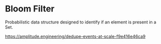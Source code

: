 # Bloom Filter

Probabilistic data structure designed to identify if an element is present in a Set.

https://amplitude.engineering/dedupe-events-at-scale-f9e416e46ca9